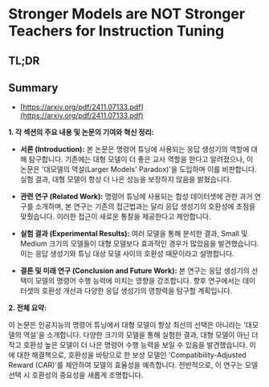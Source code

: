 # Stronger Models are NOT Stronger Teachers for Instruction Tuning
## TL;DR
## Summary
- [https://arxiv.org/pdf/2411.07133.pdf](https://arxiv.org/pdf/2411.07133.pdf)

**1. 각 섹션의 주요 내용 및 논문의 기여와 혁신 정리:**

- **서론 (Introduction):** 
  본 논문은 명령어 튜닝에 사용되는 응답 생성기의 역할에 대해 탐구합니다. 기존에는 대형 모델이 더 좋은 교사 역할을 한다고 알려졌으나, 이 논문은 '대모델의 역설(Larger Models' Paradox)'을 도입하며 이를 비판합니다. 실험 결과, 대형 모델이 항상 더 나은 성능을 보장하지 않음을 밝혔습니다.

- **관련 연구 (Related Work):**
  명령어 튜닝에 사용되는 합성 데이터셋에 관한 과거 연구를 소개하며, 본 연구는 기존의 접근법과는 달리 응답 생성기의 호환성에 초점을 맞췄습니다. 이러한 접근이 새로운 통찰을 제공한다고 제안합니다.

- **실험 결과 (Experimental Results):**
  여러 모델을 통해 분석한 결과, Small 및 Medium 크기의 모델들이 대형 모델보다 효과적인 경우가 많았음을 발견했습니다. 이는 응답 생성기와 튜닝 대상 모델 사이의 호환성 때문이라고 설명합니다.

- **결론 및 미래 연구 (Conclusion and Future Work):**
  본 연구는 응답 생성기의 선택이 모델의 명령어 수행 능력에 미치는 영향을 강조합니다. 향후 연구에서는 데이터셋의 호환성 개선과 다양한 응답 생성기의 영향력을 탐구할 계획입니다.

**2. 전체 요약:**

이 논문은 인공지능의 명령어 튜닝에서 대형 모델이 항상 최선의 선택은 아니라는 '대모델의 역설'을 소개합니다. 다양한 크기의 모델을 통해 실험한 결과, 대형 모델이 아닌 더 작고 호환성 높은 모델이 더 나은 명령어 수행 능력을 보일 수 있음을 발견했습니다. 이에 대한 해결책으로, 호환성을 바탕으로 한 보상 모델인 'Compatibility-Adjusted Reward (CAR)'를 제안하여 모델의 효율성을 예측합니다. 전반적으로, 이 연구는 모델 선택 시 호환성의 중요성을 새롭게 조명합니다.